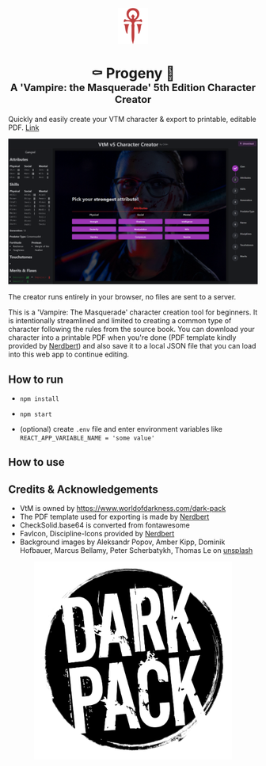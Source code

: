 <p align="center">
  <a href="https://www.odin-matthias.de">
    <img alt="Cyoanide" src="./readme_assets/messy_crit.svg" width="60" />
  </a>
</p>
<h1 align="center">
  <div>⚰️ Progeny 🦇</div>
  <div style="font-size: 20px;">A 'Vampire: the Masquerade' 5th Edition Character Creator</div>
</h1>


Quickly and easily create your VTM character & export to printable, editable PDF.
[Link](https://progeny.odin-matthias.de)

![](readme_assets/vtm_gen_attributes.png)

The creator runs entirely in your browser, no files are sent to a server.

This is a 'Vampire: The Masquerade' character creation tool for beginners. It is intentionally streamlined and limited to creating a common type of character following the rules from the source book. You can download your character into a printable PDF when you're done (PDF template kindly provided by [Nerdbert](https://linktr.ee/nerdbert)) and also save it to a local JSON file that you can load into this web app to continue editing.



## How to run
* `npm install`
* `npm start`

* (optional) create `.env` file and enter environment variables like `REACT_APP_VARIABLE_NAME = 'some value'`

## How to use


<!-- ## How to use your own fillable pdf
* Convert your pdf to base64 (you can use `scripts/pdfToBase64.ts`)
* Import & load it in `pdfCreator.ts`
* Use `printFieldNames()` to get names of fillable fields
* Map character attributes generated in `Generator.tsx` to pdf field names -->


<!-- ## TODOs:
* Add meaningful-ish error messages when things go wrong
* Give people a way to give feedback

* Ask for feedback in VtM spaces
  * Fix layout for different screens (eg. 1920 x 1080 - or 1536x864?) - often cuts things off
  * Add more recent predator types
  * It would be nice if the app recognized if I already had a merit from the predator type and mark it as such.
  * Randomized name, ambition, desire etc
  * Change BANE_SEVERITY to "1 (bane severity)" (otherwise people assume its a variable that failed to populate)
  * Fix merits: The Retainer background is missing a button for 2 dots, Herd only has the option to take one dot, Adversary only has the option to take one, Obvious Predator is listed as a one dot flaw, it should be two.

* Add rituals for blood sorcery
* Fix: Setting Specialites, then going back and setting new specialties keeps the old ones
* Fix: Changing predator type should reset disciplines (like changing clan does, search "Because you changed your clan")
* -->

## Credits & Acknowledgements
* VtM is owned by https://www.worldofdarkness.com/dark-pack
* The PDF template used for exporting is made by [Nerdbert](https://linktr.ee/nerdbert)
* CheckSolid.base64 is converted from fontawesome
* FavIcon, Discipline-Icons provided by [Nerdbert](https://drive.google.com/drive/folders/166CN03nsT6VF-cjjttS0uBfvMZRoNqgK)
* Background images by Aleksandr Popov, Amber Kipp, Dominik Hofbauer, Marcus Bellamy, Peter Scherbatykh, Thomas Le on [unsplash](unsplash.com)

<p align="center">
<img src="./readme_assets/darkpack_logo1.png" height="400">
</p>